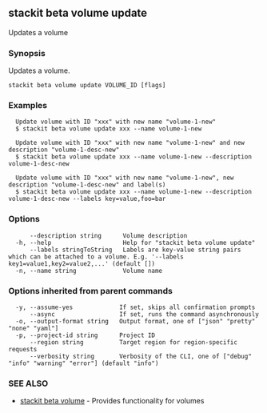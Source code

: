 ## stackit beta volume update

Updates a volume

### Synopsis

Updates a volume.

```
stackit beta volume update VOLUME_ID [flags]
```

### Examples

```
  Update volume with ID "xxx" with new name "volume-1-new"
  $ stackit beta volume update xxx --name volume-1-new

  Update volume with ID "xxx" with new name "volume-1-new" and new description "volume-1-desc-new"
  $ stackit beta volume update xxx --name volume-1-new --description volume-1-desc-new

  Update volume with ID "xxx" with new name "volume-1-new", new description "volume-1-desc-new" and label(s)
  $ stackit beta volume update xxx --name volume-1-new --description volume-1-desc-new --labels key=value,foo=bar
```

### Options

```
      --description string      Volume description
  -h, --help                    Help for "stackit beta volume update"
      --labels stringToString   Labels are key-value string pairs which can be attached to a volume. E.g. '--labels key1=value1,key2=value2,...' (default [])
  -n, --name string             Volume name
```

### Options inherited from parent commands

```
  -y, --assume-yes             If set, skips all confirmation prompts
      --async                  If set, runs the command asynchronously
  -o, --output-format string   Output format, one of ["json" "pretty" "none" "yaml"]
  -p, --project-id string      Project ID
      --region string          Target region for region-specific requests
      --verbosity string       Verbosity of the CLI, one of ["debug" "info" "warning" "error"] (default "info")
```

### SEE ALSO

* [stackit beta volume](./stackit_beta_volume.md)	 - Provides functionality for volumes


